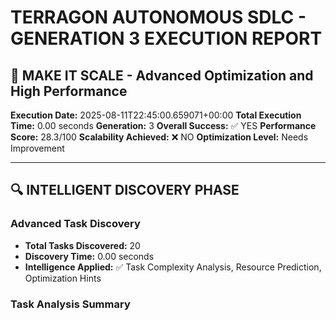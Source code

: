 
# TERRAGON AUTONOMOUS SDLC - GENERATION 3 EXECUTION REPORT
## 🚀 MAKE IT SCALE - Advanced Optimization and High Performance

**Execution Date:** 2025-08-11T22:45:00.659071+00:00
**Total Execution Time:** 0.00 seconds
**Generation:** 3
**Overall Success:** ✅ YES
**Performance Score:** 28.3/100
**Scalability Achieved:** ❌ NO
**Optimization Level:** Needs Improvement

---

## 🔍 INTELLIGENT DISCOVERY PHASE

### Advanced Task Discovery
- **Total Tasks Discovered:** 20
- **Discovery Time:** 0.00 seconds
- **Intelligence Applied:** ✅ Task Complexity Analysis, Resource Prediction, Optimization Hints

### Task Analysis Summary
